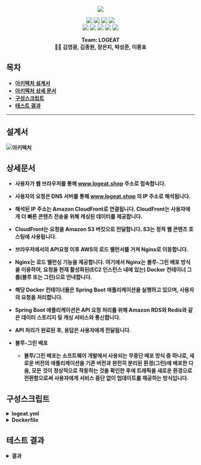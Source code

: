 <p align='center'>
    <img src="https://capsule-render.vercel.app/api?type=soft&color=ff4500&height=200&section=header&text=Welcome%20to%20LOGEAT%20👋&fontSize=50&animation=fadeIn&fontColor=ffffff"/>
</p>

<p align='center'>
  <a>
    <img src="https://img.shields.io/badge/GitHub-100000?style=for-the-badge&logo=github&logoColor=white"/>
  </a>
  <a>
    <img src="https://img.shields.io/badge/GitHub%20Actions-2088FF?style=for-the-badge&logo=github-actions&logoColor=white"/>
  </a>
    <a>
        <img src="https://img.shields.io/badge/Postman-FF6C37?style=for-the-badge&logo=postman&logoColor=white"/>
    </a>
   
  <a>
    <img src="https://img.shields.io/badge/Slack-4A154B?style=for-the-badge&logo=slack&logoColor=white"/>
  </a>

<br>
    
  <a>
    <img src="https://img.shields.io/badge/Docker-%230db7ed.svg?style=for-the-badge&logo=docker&logoColor=white"/>
  </a>
  <a>
    <img src="https://img.shields.io/badge/Redis-%23DD0031.svg?&style=for-the-badge&logo=redis&logoColor=white"/>
  </a>
  <a>
    <img src="https://img.shields.io/badge/Nginx-009639?style=for-the-badge&logo=nginx&logoColor=white"/>
  </a>
  <a>
    <img src="https://img.shields.io/badge/Amazon_AWS-232F3E?style=for-the-badge&logo=amazon-aws&logoColor=white"/>
  </a>
  <a>
    <img src="https://img.shields.io/badge/MariaDB-003545?style=for-the-badge&logo=mariadb&logoColor=white"/>
  </a>

<br>
	
    
</p>



<p align='center'>
  <b>Team: LOGEAT<b>
  <br>
    👨‍💻 김영광, 김종원, 장은지, 박성준, 이종표 
</p>

## 목차
- [아키텍처 설계서](#설계서)
- [아키텍처 상세 문서](#상세문서)
- [구성스크립트](#구성스크립트)
- [테스트 결과](#테스트-결과)

---

## 설계서

![아키텍처](https://github.com/beyond-sw-camp/be03-4th-2team-logeat-backend/assets/97268373/137d4c71-386d-4d60-bfb8-5c3bf37c79a8)


## 상세문서
 - 사용자가 웹 브라우저를 통해 www.logeat.shop 주소로 접속합니다.
    
  - 사용자의 요청은 DNS 서버를 통해 www.logeat.shop 의 IP 주소로 해석됩니다.
    
  - 해석된 IP 주소는 Amazon CloudFront로 연결됩니다. CloudFront는 사용자에게 더 빠른 콘텐츠 전송을 위해 캐싱된 데이터를 제공합니다.
    
  - CloudFront는 요청을 Amazon S3 버킷으로 전달합니다. S3는 정적 웹 콘텐츠 호스팅에 사용됩니다.
    
  - 브라우저에서의 API요청 이후 AWS의 로드 밸런서를 거쳐 Nginx로 이동합니다.
    
  - Nginx는 로드 밸런싱 기능을 제공합니다. 여기에서 Nginx는 블루-그린 배포 방식을 이용하여, 요청을 현재 활성화된(EC2 인스턴스 내에 있는) Docker 컨테이너 그룹(블루 또는 그린)으로 안내합니다.
    
  - 해당 Docker 컨테이너들은 Spring Boot 애플리케이션을 실행하고 있으며, 사용자의 요청을 처리합니다.
    
  - Spring Boot 애플리케이션은 API 요청 처리를 위해 Amazon RDS와 Redis와 같은 데이터 스토리지 및 캐싱 서비스와 통신합니다.
    
  - API 처리가 완료된 후, 응답은 사용자에게 전달됩니다.
    
- 블루-그린 배포
  
  - 블루/그린 배포는 소프트웨어 개발에서 사용되는 무중단 배포 방식 중 하나로, 새로운 버전의 애플리케이션을 기존 버전과 완전히 분리된 환경(그린)에 배포한 다음, 모든 것이 정상적으로 작동하는 것을 확인한 후에 트래픽을 새로운 환경으로 전환함으로써 사용자에게 서비스 중단 없이 업데이트를 제공하는 방식입니다.

## 구성스크립트

<details>
<summary><b>logeat.yml</b></summary>
<div markdown="1">
	
```yaml
name: Deploy to Ec2 With Docker Blue/Green
on:
  push:
    branches:
      - master
jobs:
  build-and-deploy:
    runs-on: ubuntu-latest
    steps:
      - uses: actions/checkout@v2

      - name: Set YML
        run: |
          mkdir -p src/main/resources
          echo "${{ secrets.APPLICATION_YML }}" | base64 --decode > src/main/resources/application.yml
          find src
          echo "${{ secrets.JWT_YML }}" | base64 --decode > src/main/resources/jwt.yml
          find src
      
      - name: Build with Gradle  
        working-directory: ./  
        run: |  
          chmod +x ./gradlew  
          ./gradlew bootJar 

      - name: Build Docker image
        working-directory: ./
        run: |
          docker build -t ticketpaper2/logeat-backend:blue -f Dockerfile .
          docker build -t ticketpaper2/logeat-backend:green -f Dockerfile .
      
      - name: DockerHub Login
        uses: docker/login-action@v1
        with:
          username: ${{ secrets.DOCKER_NAME }}
          password: ${{ secrets.DOCKER_PASSWORD }}

      - name: Push Docker Images to DockerHub
        run: |
          docker push ticketpaper2/logeat-backend:blue
          docker push ticketpaper2/logeat-backend:green
      - name: EC2 SSH Login and Docker run with Blue/Green Deployment
        uses: appleboy/ssh-action@master
        with:
          host: ${{ secrets.EC2_HOST }}
          username: ${{ secrets.EC2_USERNAME }}
          key: ${{ secrets.EC2_SSH_KEY }}
          script: |
            ./deploy.sh
            
            echo "Deployed $NEW_VERSION version"
            # 이전 버전의 이미지 삭제 또는 보관 로직 추가 (선택적)
```
 </div>

</details>
<details>
<summary><b>Dockerfile</b></summary>
<div markdown="1">
	
```Dockerfile
FROM openjdk:11 as stage1
WORKDIR /app
COPY gradlew .
COPY gradle gradle
COPY build.gradle .
COPY settings.gradle .
COPY src src
RUN chmod +x ./gradlew
RUN ./gradlew bootJar
FROM openjdk:11
WORKDIR /app
COPY --from=stage1 /app/build/libs/*.jar app.jar
ENTRYPOINT ["java", "-Duser.timezone=Asia/Seoul", "-jar", "app.jar"]
```
 </div>

</details>


## 테스트 결과
<details> <summary><b>결과</b></summary>   
  <div markdown="1"> 
  </div>
</details>



